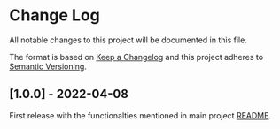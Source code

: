 
# Change Log
All notable changes to this project will be documented in this file.
 
The format is based on [Keep a Changelog](http://keepachangelog.com/)
and this project adheres to [Semantic Versioning](http://semver.org/).
 

 
## [1.0.0] - 2022-04-08
 First release with the functionalties mentioned in main project [README](README.md).